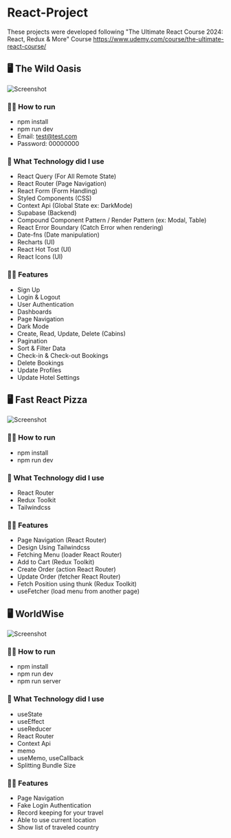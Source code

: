 # React-Project
These projects were developed following "The Ultimate React Course 2024: React, Redux & More" Course
https://www.udemy.com/course/the-ultimate-react-course/

## 🖥️ The Wild Oasis
![Screenshot](https://github.com/FrederickAurelio/React-Project/assets/121996224/556dffc2-6ca0-4f28-ac02-3da20056fe63)

### 🏃‍♂️ How to run
- npm install
- npm run dev
- Email: test@test.com
- Password: 00000000

### 🤔 What Technology did I use
- React Query (For All Remote State)
- React Router (Page Navigation)
- React Form (Form Handling)
- Styled Components (CSS)
- Context Api (Global State ex: DarkMode)
- Supabase (Backend)
- Compound Component Pattern / Render Pattern (ex: Modal, Table)
- React Error Boundary (Catch Error when rendering)
- Date-fns (Date manipulation)
- Recharts (UI)
- React Hot Tost (UI)
- React Icons (UI)

### 🧑‍💻 Features
- Sign Up
- Login & Logout
- User Authentication
- Dashboards
- Page Navigation
- Dark Mode
- Create, Read, Update, Delete (Cabins)
- Pagination
- Sort & Filter Data
- Check-in & Check-out Bookings
- Delete Bookings
- Update Profiles
- Update Hotel Settings


## 🖥️ Fast React Pizza
![Screenshot](https://github.com/FrederickAurelio/React-Project/assets/121996224/b73716f8-3601-45e2-93f1-d879176971da)

### 🏃‍♂️ How to run
- npm install
- npm run dev

### 🤔 What Technology did I use
- React Router
- Redux Toolkit
- Tailwindcss

### 🧑‍💻 Features
- Page Navigation (React Router)
- Design Using Tailwindcss
- Fetching Menu (loader React Router)
- Add to Cart (Redux Toolkit)
- Create Order (action React Router)
- Update Order (fetcher React Router)
- Fetch Position using thunk (Redux Toolkit)
- useFetcher (load menu from another page)

## 🖥️ WorldWise
![Screenshot](https://github.com/FrederickAurelio/React-Project/assets/121996224/2368cd98-e583-4421-a353-77cc07a724ce)

### 🏃‍♂️ How to run
- npm install
- npm run dev
- npm run server

### 🤔 What Technology did I use
- useState
- useEffect
- useReducer
- React Router
- Context Api
- memo
- useMemo, useCallback
- Splitting Bundle Size

### 🧑‍💻 Features
- Page Navigation
- Fake Login Authentication
- Record keeping for your travel
- Able to use current location
- Show list of traveled country
